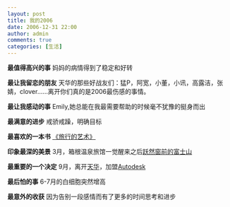```yaml
---
layout: post
title: 我的2006
date: 2006-12-31 22:00
author: admin
comments: true
categories: [生活]
---
```

<strong>最值得高兴的事</strong>
妈妈的病情得到了稳定和好转

<strong>最让我留恋的朋友</strong>
天华的那些好战友们：猛P，阿宽，小董，小讯，高露洁，张婧，clover……离开你们真的是2006最伤感的事情。

<strong>最让我感动的事</strong>
Emily,她总能在我最需要帮助的时候毫不犹豫的挺身而出

<strong>最满意的进步</strong>
戒骄戒躁，明确目标

<strong>最喜欢的一本书</strong>
<a href="http://www.leoshcn.com/void/2006/11/15/goodies/">《旅行的艺术》</a>

<strong>印象最深的美景</strong>
3月，箱根温泉旅馆一觉醒来之后<a href="http://www.yupoo.com/photos/view?id=ff8080810fd98d8b010fdb6951852598">跃然窗前的富士山</a>

<strong>最重要的一个决定</strong>
9月，离开<a href="http://www.thape.com">天华</a>，加盟<a href="http://www.autodesk.com">Autodesk</a>

<strong>最后怕的事</strong>
6-7月的白细胞突然增高

<strong>最意外的收获</strong>
因为告别一段感情而有了更多的时间思考和进步
